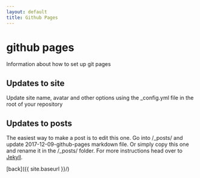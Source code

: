```yaml
---
layout: default
title: Github Pages
---
```


# github pages
Information about how to set up git pages

## Updates to site
Update site name, avatar and other options using the _config.yml file in the root of your repository

## Updates to posts
The easiest way to make a post is to edit this one. Go into /_posts/ and update 2017-12-09-github-pages markdown file. Or simply copy this one and rename it in the /_posts/ folder. For more instructions head over to [Jekyll](https://jekyllrb.com/docs/github-pages/).

[back]({{ site.baseurl }}/)
